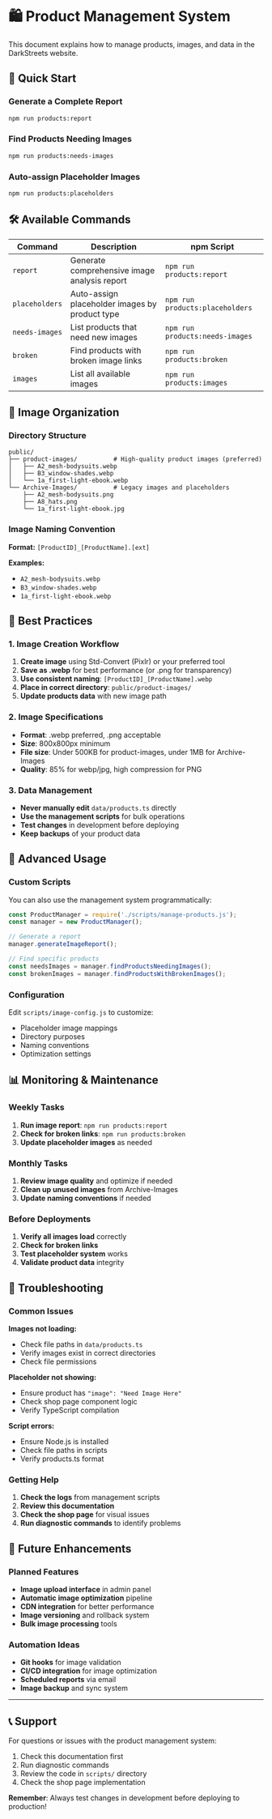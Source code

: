 # 🛍️ Product Management System

This document explains how to manage products, images, and data in the DarkStreets website.

## 🚀 Quick Start

### Generate a Complete Report
```bash
npm run products:report
```

### Find Products Needing Images
```bash
npm run products:needs-images
```

### Auto-assign Placeholder Images
```bash
npm run products:placeholders
```

## 🛠️ Available Commands

| Command | Description | npm Script |
|---------|-------------|------------|
| `report` | Generate comprehensive image analysis report | `npm run products:report` |
| `placeholders` | Auto-assign placeholder images by product type | `npm run products:placeholders` |
| `needs-images` | List products that need new images | `npm run products:needs-images` |
| `broken` | Find products with broken image links | `npm run products:broken` |
| `images` | List all available images | `npm run products:images` |

## 📁 Image Organization

### Directory Structure
```
public/
├── product-images/          # High-quality product images (preferred)
│   ├── A2_mesh-bodysuits.webp
│   ├── B3_window-shades.webp
│   └── 1a_first-light-ebook.webp
└── Archive-Images/          # Legacy images and placeholders
    ├── A2_mesh-bodysuits.png
    ├── A8_hats.png
    └── 1a_first-light-ebook.jpg
```

### Image Naming Convention
**Format:** `[ProductID]_[ProductName].[ext]`

**Examples:**
- `A2_mesh-bodysuits.webp`
- `B3_window-shades.webp`
- `1a_first-light-ebook.webp`

## 🎯 Best Practices

### 1. Image Creation Workflow
1. **Create image** using Std-Convert (Pixlr) or your preferred tool
2. **Save as .webp** for best performance (or .png for transparency)
3. **Use consistent naming**: `[ProductID]_[ProductName].webp`
4. **Place in correct directory**: `public/product-images/`
5. **Update products data** with new image path

### 2. Image Specifications
- **Format**: .webp preferred, .png acceptable
- **Size**: 800x800px minimum
- **File size**: Under 500KB for product-images, under 1MB for Archive-Images
- **Quality**: 85% for webp/jpg, high compression for PNG

### 3. Data Management
- **Never manually edit** `data/products.ts` directly
- **Use the management scripts** for bulk operations
- **Test changes** in development before deploying
- **Keep backups** of your product data

## 🔧 Advanced Usage

### Custom Scripts
You can also use the management system programmatically:

```javascript
const ProductManager = require('./scripts/manage-products.js');
const manager = new ProductManager();

// Generate a report
manager.generateImageReport();

// Find specific products
const needsImages = manager.findProductsNeedingImages();
const brokenImages = manager.findProductsWithBrokenImages();
```

### Configuration
Edit `scripts/image-config.js` to customize:
- Placeholder image mappings
- Directory purposes
- Naming conventions
- Optimization settings

## 📊 Monitoring & Maintenance

### Weekly Tasks
1. **Run image report**: `npm run products:report`
2. **Check for broken links**: `npm run products:broken`
3. **Update placeholder images** as needed

### Monthly Tasks
1. **Review image quality** and optimize if needed
2. **Clean up unused images** from Archive-Images
3. **Update naming conventions** if needed

### Before Deployments
1. **Verify all images load** correctly
2. **Check for broken links**
3. **Test placeholder system** works
4. **Validate product data** integrity

## 🚨 Troubleshooting

### Common Issues

**Images not loading:**
- Check file paths in `data/products.ts`
- Verify images exist in correct directories
- Check file permissions

**Placeholder not showing:**
- Ensure product has `"image": "Need Image Here"`
- Check shop page component logic
- Verify TypeScript compilation

**Script errors:**
- Ensure Node.js is installed
- Check file paths in scripts
- Verify products.ts format

### Getting Help
1. **Check the logs** from management scripts
2. **Review this documentation**
3. **Check the shop page** for visual issues
4. **Run diagnostic commands** to identify problems

## 🔮 Future Enhancements

### Planned Features
- **Image upload interface** in admin panel
- **Automatic image optimization** pipeline
- **CDN integration** for better performance
- **Image versioning** and rollback system
- **Bulk image processing** tools

### Automation Ideas
- **Git hooks** for image validation
- **CI/CD integration** for image optimization
- **Scheduled reports** via email
- **Image backup** and sync system

---

## 📞 Support

For questions or issues with the product management system:
1. Check this documentation first
2. Run diagnostic commands
3. Review the code in `scripts/` directory
4. Check the shop page implementation

**Remember**: Always test changes in development before deploying to production!
